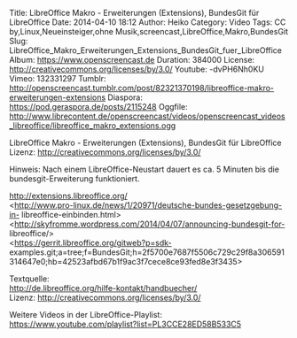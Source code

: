 Title: LibreOffice Makro - Erweiterungen (Extensions), BundesGit für LibreOffice
Date: 2014-04-10 18:12
Author: Heiko
Category: Video
Tags: CC by,Linux,Neueinsteiger,ohne Musik,screencast,LibreOffice,Makro,BundesGit
Slug: LibreOffice_Makro_Erweiterungen_Extensions_BundesGit_fuer_LibreOffice
Album: https://www.openscreencast.de
Duration: 384000
License: http://creativecommons.org/licenses/by/3.0/
Youtube: -dvPH6Nh0KU
Vimeo: 132331297
Tumblr: http://openscreencast.tumblr.com/post/82321370198/libreoffice-makro-erweiterungen-extensions
Diaspora: https://pod.geraspora.de/posts/2115248
Oggfile: http://www.librecontent.de/openscreencast/videos/openscreencast_videos_libreoffice/libreoffice_makro_extensions.ogg

LibreOffice Makro - Erweiterungen (Extensions), BundesGit für LibreOffice  
Lizenz: <http://creativecommons.org/licenses/by/3.0/>  
  
Hinweis: Nach einem LibreOffice-Neustart dauert es ca. 5 Minuten bis die
bundesgit-Erweiterung funktioniert.  
  
<http://extensions.libreoffice.org/>  
<http://www.pro-linux.de/news/1/20971/deutsche-bundes-gesetzgebung-in-
libreoffice-einbinden.html>  
<http://skyfromme.wordpress.com/2014/04/07/announcing-bundesgit-for-
libreoffice/>  
<https://gerrit.libreoffice.org/gitweb?p=sdk-
examples.git;a=tree;f=BundesGit;h=2f5700e7687f5506c729c29f8a306591314647e0;hb=42523afbd67b1f9ac3f7cece8ce93fed8e3f3435>  
  
Textquelle:  
<http://de.libreoffice.org/hilfe-kontakt/handbuecher/>  
Lizenz: <http://creativecommons.org/licenses/by/3.0/>  
  
Weitere Videos in der LibreOffice-Playlist:
<https://www.youtube.com/playlist?list=PL3CCE28ED58B533C5>  
  

